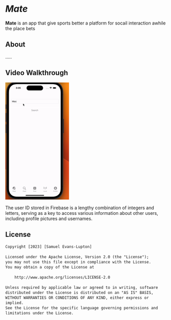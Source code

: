 # *Mate*

**Mate** is an app that give sports better a platform for socail interaction awhile the place bets

## About

.....

## Video Walkthrough

<img src="Kapture 2023-05-29 at 20.05.12.gif" width=200><br>

The user ID stored in Firebase is a lengthy combination of integers and letters, serving as a key to access various information about other users, including profile pictures and usernames.

## License

    Copyright [2023] [Samuel Evans-Lupton]

    Licensed under the Apache License, Version 2.0 (the "License");
    you may not use this file except in compliance with the License.
    You may obtain a copy of the License at

        http://www.apache.org/licenses/LICENSE-2.0

    Unless required by applicable law or agreed to in writing, software
    distributed under the License is distributed on an "AS IS" BASIS,
    WITHOUT WARRANTIES OR CONDITIONS OF ANY KIND, either express or implied.
    See the License for the specific language governing permissions and
    limitations under the License.
